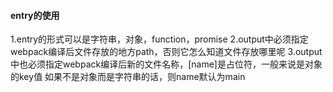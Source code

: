 #### entry的使用
1.entry的形式可以是字符串，对象，function，promise
2.output中必须指定webpack编译后文件存放的地方path，否则它怎么知道文件存放哪里呢
3.output中也必须指定webpack编译后新的文件名称，[name]是占位符，一般来说是对象的key值
  如果不是对象而是字符串的话，则name默认为main